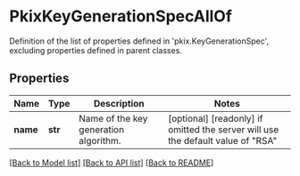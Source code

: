 # PkixKeyGenerationSpecAllOf

Definition of the list of properties defined in 'pkix.KeyGenerationSpec', excluding properties defined in parent classes.
## Properties
Name | Type | Description | Notes
------------ | ------------- | ------------- | -------------
**name** | **str** | Name of the key generation algorithm. | [optional] [readonly]  if omitted the server will use the default value of "RSA"

[[Back to Model list]](../README.md#documentation-for-models) [[Back to API list]](../README.md#documentation-for-api-endpoints) [[Back to README]](../README.md)


